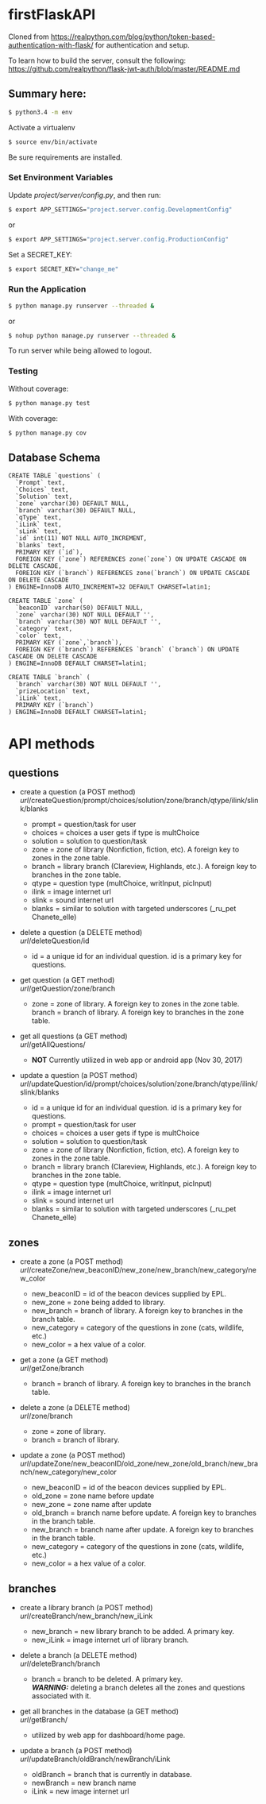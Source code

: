 # firstFlaskAPI

Cloned from https://realpython.com/blog/python/token-based-authentication-with-flask/ for authentication and setup.

To learn how to build the server, consult the following:\
https://github.com/realpython/flask-jwt-auth/blob/master/README.md 

Summary here:
------------
```sh
$ python3.4 -m env
```

Activate a virtualenv
```sh
$ source env/bin/activate
```

Be sure requirements are installed.

### Set Environment Variables

Update *project/server/config.py*, and then run:

```sh
$ export APP_SETTINGS="project.server.config.DevelopmentConfig"
```

or

```sh
$ export APP_SETTINGS="project.server.config.ProductionConfig"
```

Set a SECRET_KEY:

```sh
$ export SECRET_KEY="change_me"
```

### Run the Application

```sh
$ python manage.py runserver --threaded &
```

or

```sh
$ nohup python manage.py runserver --threaded &
```
To run server while being allowed to logout.

### Testing

Without coverage:

```sh
$ python manage.py test
```

With coverage:

```sh
$ python manage.py cov
```

Database Schema
--------------

    CREATE TABLE `questions` (
      `Prompt` text,
      `Choices` text,
      `Solution` text,
      `zone` varchar(30) DEFAULT NULL,
      `branch` varchar(30) DEFAULT NULL,
      `qType` text,
      `iLink` text,
      `sLink` text,
      `id` int(11) NOT NULL AUTO_INCREMENT,
      `blanks` text,
      PRIMARY KEY (`id`),
      FOREIGN KEY (`zone`) REFERENCES zone(`zone`) ON UPDATE CASCADE ON DELETE CASCADE,
      FOREIGN KEY (`branch`) REFERENCES zone(`branch`) ON UPDATE CASCADE ON DELETE CASCADE
    ) ENGINE=InnoDB AUTO_INCREMENT=32 DEFAULT CHARSET=latin1;

    CREATE TABLE `zone` (
      `beaconID` varchar(50) DEFAULT NULL,
      `zone` varchar(30) NOT NULL DEFAULT '',
      `branch` varchar(30) NOT NULL DEFAULT '',
      `category` text,
      `color` text,
      PRIMARY KEY (`zone`,`branch`),
      FOREIGN KEY (`branch`) REFERENCES `branch` (`branch`) ON UPDATE CASCADE ON DELETE CASCADE
    ) ENGINE=InnoDB DEFAULT CHARSET=latin1;

    CREATE TABLE `branch` (
      `branch` varchar(30) NOT NULL DEFAULT '',
      `prizeLocation` text,
      `iLink` text,
      PRIMARY KEY (`branch`)
    ) ENGINE=InnoDB DEFAULT CHARSET=latin1;

API methods
==========
questions
---------
* create a question (a POST method)\
    *url*/createQuestion/prompt/choices/solution/zone/branch/qtype/ilink/slink/blanks
    - prompt = question/task for user
    - choices = choices a user gets if type is multChoice
    - solution = solution to question/task
    - zone = zone of library (Nonfiction, fiction, etc). A foreign key to zones in the zone table.
    - branch = library branch (Clareview, Highlands, etc.). A foreign key to branches in the zone table.
    - qtype = question type (multChoice, writInput, picInput)
    - ilink = image internet url
    - slink = sound internet url
    - blanks = similar to solution with targeted underscores (_ru_pet Chanete_elle)

* delete a question (a DELETE method)\
    *url*/deleteQuestion/id
    - id = a unique id for an individual question. id is a primary key for questions.

* get question (a GET method)\
    *url*/getQuestion/zone/branch
    - zone = zone of library. A foreign key to zones in the zone table.
    branch = branch of library. A foreign key to branches in the zone table.

* get all questions (a GET method)\
    *url*/getAllQuestions/
    - **NOT** Currently utilized in web app or android app (Nov 30, 2017)

* update a question (a POST method)\
    *url*/updateQuestion/id/prompt/choices/solution/zone/branch/qtype/ilink/slink/blanks
    - id = a unique id for an individual question. id is a primary key for questions.
    - prompt = question/task for user
    - choices = choices a user gets if type is multChoice
    - solution = solution to question/task
    - zone = zone of library (Nonfiction, fiction, etc). A foreign key to zones in the zone table.
    - branch = library branch (Clareview, Highlands, etc.). A foreign key to branches in the zone table.
    - qtype = question type (multChoice, writInput, picInput)
    - ilink = image internet url
    - slink = sound internet url
    - blanks = similar to solution with targeted underscores (_ru_pet Chanete_elle)

zones
-----
* create a zone (a POST method)\
    *url*/createZone/new_beaconID/new_zone/new_branch/new_category/new_color
    - new_beaconID = id of the beacon devices supplied by EPL.
    - new_zone = zone being added to library.
    - new_branch = branch of library. A foreign key to branches in the branch table.
    - new_category = category of the questions in zone (cats, wildlife, etc.)
    - new_color = a hex value of a color.

* get a zone (a GET method)\
    *url*/getZone/branch
    - branch = branch of library. A foreign key to branches in the branch table.

* delete a zone (a DELETE method)\
    *url*/zone/branch
    - zone = zone of library.
    - branch = branch of library.

* update a zone (a POST method)\
    *url*/updateZone/new_beaconID/old_zone/new_zone/old_branch/new_branch/new_category/new_color
    - new_beaconID = id of the beacon devices supplied by EPL.
    - old_zone = zone name before update
    - new_zone = zone name after update
    - old_branch = branch name before update. A foreign key to branches in the branch table.
    - new_branch = branch name after update. A foreign key to branches in the branch table.
    - new_category = category of the questions in zone (cats, wildlife, etc.)
    - new_color = a hex value of a color.

branches
--------
* create a library branch (a POST method)\
    *url*/createBranch/new_branch/new_iLink
    - new_branch = new library branch to be added. A primary key.
    - new_iLink = image internet url of library branch.

* delete a branch (a DELETE method)\
    *url*/deleteBranch/branch
    - branch = branch to be deleted. A primary key.\
    ***WARNING:*** deleting a branch deletes all the zones and questions associated with it.

* get all branches in the database (a GET method)\
    *url*/getBranch/
    - utilized by web app for dashboard/home page.

* update a branch (a POST method)\
    *url*/updateBranch/oldBranch/newBranch/iLink
    - oldBranch = branch that is currently in database.
    - newBranch = new branch name
    - iLink = new image internet url
